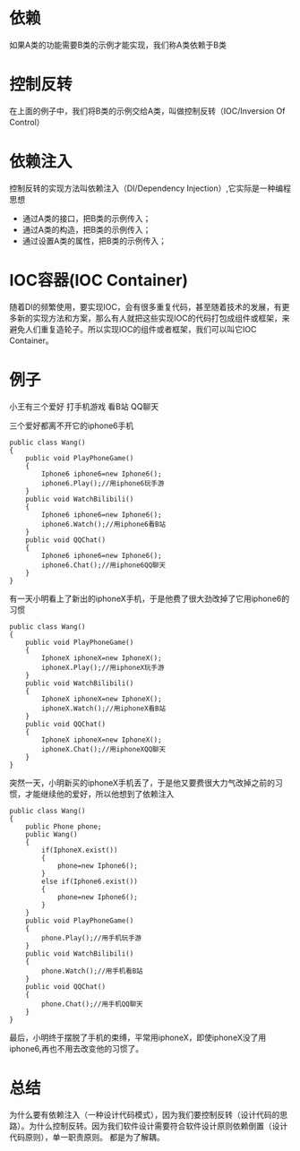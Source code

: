# 依赖
如果A类的功能需要B类的示例才能实现，我们称A类依赖于B类
# 控制反转
在上面的例子中，我们将B类的示例交给A类，叫做控制反转（IOC/Inversion Of Control）
# 依赖注入
控制反转的实现方法叫依赖注入（DI/Dependency Injection）,它实际是一种编程思想
* 通过A类的接口，把B类的示例传入；
* 通过A类的构造，把B类的示例传入；
* 通过设置A类的属性，把B类的示例传入；
# IOC容器(IOC Container)
随着DI的频繁使用，要实现IOC，会有很多重复代码，甚至随着技术的发展，有更多新的实现方法和方案，那么有人就把这些实现IOC的代码打包成组件或框架，来避免人们重复造轮子。所以实现IOC的组件或者框架，我们可以叫它IOC Container。
# 例子
小王有三个爱好 打手机游戏 看B站 QQ聊天

三个爱好都离不开它的iphone6手机
```
public class Wang()
{
    public void PlayPhoneGame()
    {
        Iphone6 iphone6=new Iphone6();
        iphone6.Play();//用iphone6玩手游    
    }
    public void WatchBilibili()
    {
        Iphone6 iphone6=new Iphone6();
        iphone6.Watch();//用iphone6看B站             
    }
    public void QQChat()
    {
        Iphone6 iphone6=new Iphone6();
        iphone6.Chat();//用iphone6QQ聊天    
    }
}
```
有一天小明看上了新出的iphoneX手机，于是他费了很大劲改掉了它用iphone6的习惯
```
public class Wang()
{
    public void PlayPhoneGame()
    {
        IphoneX iphoneX=new IphoneX();
        iphoneX.Play();//用iphoneX玩手游    
    }
    public void WatchBilibili()
    {
        IphoneX iphoneX=new IphoneX();
        iphoneX.Watch();//用iphoneX看B站             
    }
    public void QQChat()
    {
        IphoneX iphoneX=new IphoneX();
        iphoneX.Chat();//用iphoneXQQ聊天
    }
}
```
突然一天，小明新买的iphoneX手机丢了，于是他又要费很大力气改掉之前的习惯，才能继续他的爱好，所以他想到了依赖注入
```
public class Wang()
{
    public Phone phone;
    public Wang()
    {
        if(IphoneX.exist())
        {
            phone=new Iphone6();
        }
        else if(Iphone6.exist())
        {
            phone=new Iphone6();            
        }        
    }
    public void PlayPhoneGame()
    {
        phone.Play();//用手机玩手游    
    }
    public void WatchBilibili()
    {
        phone.Watch();//用手机看B站             
    }
    public void QQChat()
    {
        phone.Chat();//用手机QQ聊天
    }
}
```
最后，小明终于摆脱了手机的束缚，平常用iphoneX，即使iphoneX没了用iphone6,再也不用去改变他的习惯了。
# 总结
为什么要有依赖注入（一种设计代码模式），因为我们要控制反转（设计代码的思路）。为什么控制反转。因为我们软件设计需要符合软件设计原则依赖倒置（设计代码原则），单一职责原则。
都是为了解耦。
